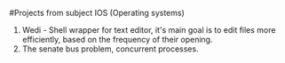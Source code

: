 #Projects from subject IOS (Operating systems)
1. Wedi - Shell wrapper for text editor, it's main goal is to edit files more efficiently, based on the frequency of their opening.
2. The senate bus problem, concurrent processes.
